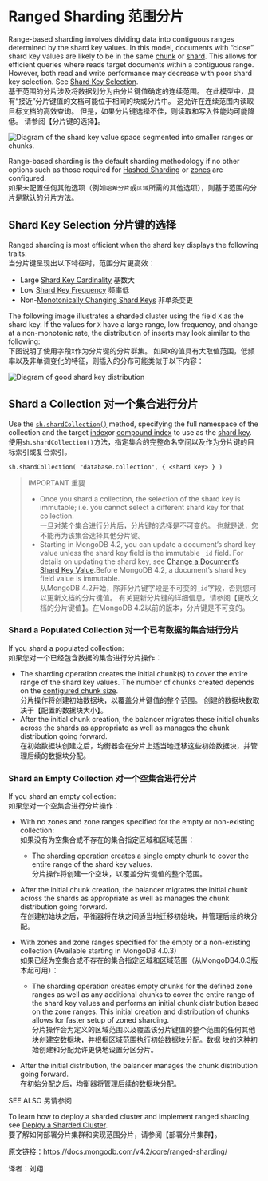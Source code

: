 # Ranged Sharding 范围分片

Range-based sharding involves dividing data into contiguous ranges determined by the shard key values. In this model, documents with “close” shard key values are likely to be in the same [chunk](https://docs.mongodb.com/v4.2/reference/glossary/#term-chunk) or [shard](https://docs.mongodb.com/v4.2/reference/glossary/#term-shard). This allows for efficient queries where reads target documents within a contiguous range. However, both read and write performance may decrease with poor shard key selection. See [Shard Key Selection](https://docs.mongodb.com/v4.2/core/ranged-sharding/#sharding-ranged-shard-key).<br>基于范围的分片涉及将数据划分为由分片键值确定的连续范围。 在此模型中，具有“接近”分片键值的文档可能位于相同的块或分片中。 这允许在连续范围内读取目标文档的高效查询。 但是，如果分片键选择不佳，则读取和写入性能均可能降低。 请参阅【分片键的选择】。

![Diagram of the shard key value space segmented into smaller ranges or chunks.](https://docs.mongodb.com/v4.2/_images/sharding-range-based.bakedsvg.svg)

Range-based sharding is the default sharding methodology if no other options such as those required for [Hashed Sharding](https://docs.mongodb.com/v4.2/core/hashed-sharding/) or [zones](https://docs.mongodb.com/v4.2/core/zone-sharding/#zone-sharding) are configured.<br>如果未配置任何其他选项（例如`哈希分片`或`区域`所需的其他选项），则基于范围的分片是默认的分片方法。

## Shard Key Selection 分片键的选择

Ranged sharding is most efficient when the shard key displays the following traits:<br>当分片键呈现出以下特征时，范围分片更高效：

- Large [Shard Key Cardinality](https://docs.mongodb.com/v4.2/core/sharding-shard-key/#shard-key-range) 基数大
- Low [Shard Key Frequency](https://docs.mongodb.com/v4.2/core/sharding-shard-key/#shard-key-frequency) 频率低
- Non-[Monotonically Changing Shard Keys](https://docs.mongodb.com/v4.2/core/sharding-shard-key/#shard-key-monotonic) 非单条变更

The following image illustrates a sharded cluster using the field `X` as the shard key. If the values for `X` have a large range, low frequency, and change at a non-monotonic rate, the distribution of inserts may look similar to the following:<br>下图说明了使用字段`X`作为分片键的分片群集。 如果`X`的值具有大取值范围，低频率以及非单调变化的特征，则插入的分布可能类似于以下内容：

![Diagram of good shard key distribution](https://docs.mongodb.com/v4.2/_images/sharded-cluster-ranged-distribution-good.bakedsvg.svg)

## Shard a Collection 对一个集合进行分片

Use the [`sh.shardCollection()`](https://docs.mongodb.com/v4.2/reference/method/sh.shardCollection/#sh.shardCollection) method, specifying the full namespace of the collection and the target [index](https://docs.mongodb.com/v4.2/reference/glossary/#term-index)or [compound index](https://docs.mongodb.com/v4.2/reference/glossary/#term-compound-index) to use as the [shard key](https://docs.mongodb.com/v4.2/reference/glossary/#term-shard-key).<br>使用`sh.shardCollection()`方法，指定集合的完整命名空间以及作为分片键的目标索引或复合索引。

```
sh.shardCollection( "database.collection", { <shard key> } )
```

> IMPORTANT 重要
>
> - Once you shard a collection, the selection of the shard key is immutable; i.e. you cannot select a different shard key for that collection.<br>一旦对某个集合进行分片后，分片键的选择是不可变的。 也就是说，您不能再为该集合选择其他分片键。
> - Starting in MongoDB 4.2, you can update a document’s shard key value unless the shard key field is the immutable `_id` field. For details on updating the shard key, see [Change a Document’s Shard Key Value](https://docs.mongodb.com/v4.2/core/sharding-shard-key/#update-shard-key).Before MongoDB 4.2, a document’s shard key field value is immutable.<br>从MongoDB 4.2开始，除非分片键字段是不可变的`_id`字段，否则您可以更新文档的分片键值。 有关更新分片键的详细信息，请参阅【更改文档的分片键值】。在MongoDB 4.2以前的版本，分片键是不可变的。

### Shard a Populated Collection 对一个已有数据的集合进行分片

If you shard a populated collection:<br>如果您对一个已经包含数据的集合进行分片操作：

- The sharding operation creates the initial chunk(s) to cover the entire range of the shard key values. The number of chunks created depends on the [configured chunk size](https://docs.mongodb.com/v4.2/core/sharding-data-partitioning/#sharding-chunk-size).<br>分片操作将创建初始数据块，以覆盖分片键值的整个范围。 创建的数据块数取决于【配置的数据块大小】。
- After the initial chunk creation, the balancer migrates these initial chunks across the shards as appropriate as well as manages the chunk distribution going forward.<br>在初始数据块创建之后，均衡器会在分片上适当地迁移这些初始数据块，并管理后续的数据块分配。

### Shard an Empty Collection 对一个空集合进行分片

If you shard an empty collection:<br>如果您对一个空集合进行分片操作：

- With no zones and zone ranges specified for the empty or non-existing collection:<br>如果没有为空集合或不存在的集合指定区域和区域范围：

  - The sharding operation creates a single empty chunk to cover the entire range of the shard key values.<br>分片操作将创建一个空块，以覆盖分片键值的整个范围。
- After the initial chunk creation, the balancer migrates the initial chunk across the shards as appropriate as well as manages the chunk distribution going forward.<br>在创建初始块之后，平衡器将在块之间适当地迁移初始块，并管理后续的块分配。
  
- With zones and zone ranges specified for the empty or a non-existing collection (Available starting in MongoDB 4.0.3)<br>如果已经为空集合或不存在的集合指定区域和区域范围（从MongoDB4.0.3版本起可用）：

  - The sharding operation creates empty chunks for the defined zone ranges as well as any additional chunks to cover the entire range of the shard key values and performs an initial chunk distribution based on the zone ranges. This initial creation and distribution of chunks allows for faster setup of zoned sharding.<br>分片操作会为定义的区域范围以及覆盖该分片键值的整个范围的任何其他块创建空数据块，并根据区域范围执行初始数据块分配。数据 块的这种初始创建和分配允许更快地设置分区分片。
- After the initial distribution, the balancer manages the chunk distribution going forward.<br>在初始分配之后，均衡器将管理后续的数据块分配。



SEE ALSO 另请参阅

To learn how to deploy a sharded cluster and implement ranged sharding, see [Deploy a Sharded Cluster](https://docs.mongodb.com/v4.2/tutorial/deploy-shard-cluster/#sharding-procedure-setup).<br>要了解如何部署分片集群和实现范围分片，请参阅【部署分片集群】。



原文链接：https://docs.mongodb.com/v4.2/core/ranged-sharding/

译者：刘翔
